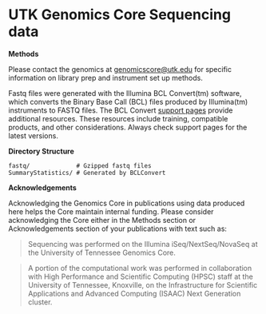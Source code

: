 # UTK Genomics Core Sequencing data

**Methods**

Please contact the genomics at <genomicscore@utk.edu> for specific information
on library prep and instrument set up methods. 


Fastq files were generated with the Illumina BCL Convert(tm) software, which
converts the Binary Base Call (BCL) files produced by Illumina(tm) instruments
to FASTQ files. The BCL Convert [support pages](https://support.illumina.com)
provide additional resources. These resources include training, compatible
products, and other considerations. Always check support pages for the latest
versions.

**Directory Structure**

    fastq/             # Gzipped fastq files  
    SummaryStatistics/ # Generated by BCLConvert  
	  
**Acknowledgements**

Acknowledging the Genomics Core in publications using data produced here helps
the Core maintain internal funding. Please consider acknowledging the Core
either in the Methods section or Acknowledgements section of your publications
with text such as: 

> Sequencing was performed on the Illumina iSeq/NextSeq/NovaSeq at the
> University of Tennessee Genomics Core.

> A portion of the computational work was performed in collaboration with High
> Performance and Scientific Computing (HPSC) staff at the University of
> Tennessee, Knoxville, on the Infrastructure for Scientific Applications and
> Advanced Computing (ISAAC) Next Generation cluster.
